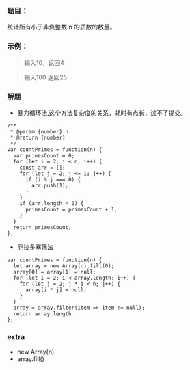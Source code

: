 ### 题目：
统计所有小于非负整数 n 的质数的数量。

### 示例：
> 输入10，返回4 

> 输入100 返回25
### 解题
* 暴力循环法,这个方法复杂度的关系，耗时有点长，过不了提交。
```
/**
 * @param {number} n
 * @return {number}
 */
var countPrimes = function(n) {
  var primesCount = 0;
  for (let i = 2; i < n; i++) {
    const arr = [];
    for (let j = 2; j <= i; j++) {
      if (i % j === 0) {
        arr.push(1);
      }
    }
    if (arr.length < 2) {
      primesCount = primesCount + 1;
    }
  }
  return primesCount;
};
```

* 厄拉多塞筛法

```
var countPrimes = function(n) {
  let array = new Array(n).fill(0);
  array[0] = array[1] = null;
  for (let i = 2; i < array.length; i++) {
    for (let j = 2; j * i < n; j++) {
      array[i * j] = null;
    }
  }
  array = array.filter(item => item != null);
  return array.length
};
```

### extra
* new Array(n)
* array.fill()




